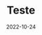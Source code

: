 ---
title: Teste
date: 2022-10-24
show_breadcrumb: false

type: landing

sections:
  - block: markdown
    content:
      title: Teste
      text: <p>TESTE DE CAMINHO APENAS The Research and Development (R&D) division collaborates with large companies and organizations to research and develop ideas. Established in 2013, the Smart Sense Lab has made significant contributions to video analysis, computer forensics, and biometrics, exploring various artificial intelligence techniques. With over 8 million reais in funding from R&D projects in partnership with companies and research agencies in Brazil, the lab has published numerous projects and scientific articles. These projects enhance the integration between academic research and industrial demands, translating research findings into innovative Artificial Intelligence solutions. We develop solutions covering data capture, predictive model training and validation, including facial identification and verification, people and object detection, activity recognition, license plate recognition, and active camera control. Leveraging established techniques and scientific research, we also offer customized solutions tailored to specific requirements.

    design:
      # See Page Builder docs for all section customization options.
      # Choose how many columns the section has. Valid values: '1' or '2'.
      columns: '1'
      # Choose a listing view
      view:
      # For Showcase view, flip alternate rows?
      flip_alt_rows: false
---